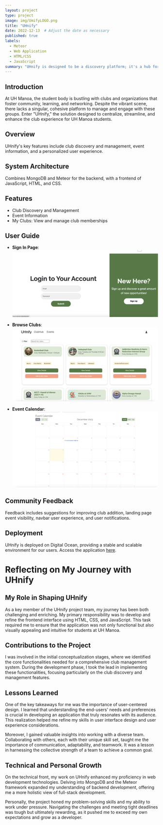 ```yaml
---
layout: project
type: project
image: img/UmifyLOGO.png
title: "UHnify"
date: 2022-12-13  # Adjust the date as necessary
published: true
labels:
  - Meteor
  - Web Application
  - HTML/CSS
  - JavaScript
summary: "UHnify is designed to be a discovery platform; it's a hub for fostering engagement and community spirit. With its modern interface and advanced functionalities, UHnify invites students to immerse themselves in the UH Manoa club ecosystem actively."
---
```


## Introduction

At UH Manoa, the student body is bustling with clubs and organizations that foster community, learning, and networking. Despite the vibrant scene, there lacks a singular, cohesive platform to manage and engage with these groups. Enter "UHnify," the solution designed to centralize, streamline, and enhance the club experience for UH Manoa students.

## Overview

UHnify's key features include club discovery and management, event information, and a personalized user experience.

## System Architecture

Combines MongoDB and Meteor for the backend, with a frontend of JavaScript, HTML, and CSS.

## Features

- Club Discovery and Management
- Event Information
- My Clubs: View and manage club memberships

## User Guide

- **Sign In Page**:
  <img src="/img/SignIn.png" alt="Sign In Page Screenshot" width="600"/>

- **Browse Clubs**:
  <img src="/img/FinalBrowseClubsPage.png" alt="Browse Clubs Page Screenshot" width="600"/>

- **Event Calendar**:
  <img src="/img/FinalCalendarPage.png" alt="Calendar Events Screenshot" width="600"/>


## Community Feedback

Feedback includes suggestions for improving club addition, landing page event visibility, navbar user experience, and user notifications.

## Deployment

UHnify is deployed on Digital Ocean, providing a stable and scalable environment for our users. Access the application [here](https://uhnify.online).





# Reflecting on My Journey with UHnify





## My Role in Shaping UHnify

As a key member of the UHnify project team, my journey has been both challenging and enriching. My primary responsibility was to develop and refine the frontend interface using HTML, CSS, and JavaScript. This task required me to ensure that the application was not only functional but also visually appealing and intuitive for students at UH Manoa.

## Contributions to the Project

I was involved in the initial conceptualization stages, where we identified the core functionalities needed for a comprehensive club management system. During the development phase, I took the lead in implementing these functionalities, focusing particularly on the club discovery and management features.

## Lessons Learned

One of the key takeaways for me was the importance of user-centered design. I learned that understanding the end-users' needs and preferences is crucial in developing an application that truly resonates with its audience. This realization helped me refine my skills in user interface design and user experience considerations.

Moreover, I gained valuable insights into working with a diverse team. Collaborating with others, each with their unique skill set, taught me the importance of communication, adaptability, and teamwork. It was a lesson in harnessing the collective strength of a team to achieve a common goal.

## Technical and Personal Growth

On the technical front, my work on UHnify enhanced my proficiency in web development technologies. Delving into MongoDB and the Meteor framework expanded my understanding of backend development, offering me a more holistic view of full-stack development.

Personally, the project honed my problem-solving skills and my ability to work under pressure. Navigating the challenges and meeting tight deadlines was tough but ultimately rewarding, as it pushed me to exceed my own expectations and grow as a developer.